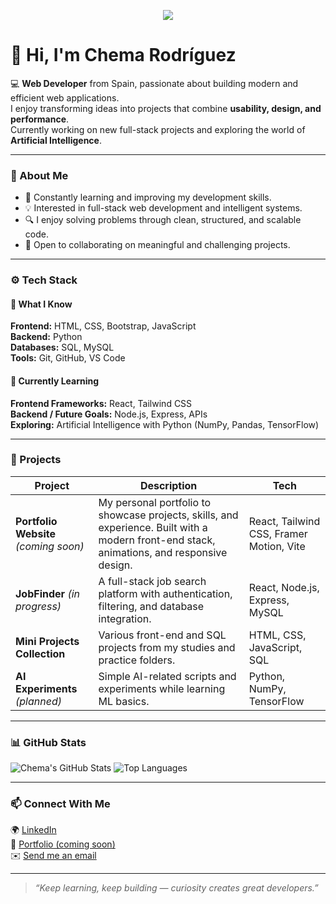 <p align="center">
  <img src="https://capsule-render.vercel.app/api?text=Welcome%20to%20my%20GitHub!&animation=fadeIn&type=waving&color=gradient&height=100"/>
</p>

# 👋 Hi, I'm Chema Rodríguez

💻 **Web Developer** from Spain, passionate about building modern and efficient web applications.  
I enjoy transforming ideas into projects that combine **usability, design, and performance**.  
Currently working on new full-stack projects and exploring the world of **Artificial Intelligence**.  

---

### 🧩 About Me
- 🌱 Constantly learning and improving my development skills.  
- 💡 Interested in full-stack web development and intelligent systems.  
- 🔍 I enjoy solving problems through clean, structured, and scalable code.  
- 🤝 Open to collaborating on meaningful and challenging projects.  

---

### ⚙️ Tech Stack

#### 🧠 What I Know
**Frontend:** HTML, CSS, Bootstrap, JavaScript  
**Backend:** Python  
**Databases:** SQL, MySQL  
**Tools:** Git, GitHub, VS Code  

#### 🚀 Currently Learning
**Frontend Frameworks:** React, Tailwind CSS   
**Backend / Future Goals:** Node.js, Express, APIs  
**Exploring:** Artificial Intelligence with Python (NumPy, Pandas, TensorFlow)

---

### 💼 Projects
| Project | Description | Tech |
|----------|--------------|------|
| **Portfolio Website** *(coming soon)* | My personal portfolio to showcase projects, skills, and experience. Built with a modern front-end stack, animations, and responsive design. | React, Tailwind CSS, Framer Motion, Vite |
| **JobFinder** *(in progress)* | A full-stack job search platform with authentication, filtering, and database integration. | React, Node.js, Express, MySQL |
| **Mini Projects Collection** | Various front-end and SQL projects from my studies and practice folders. | HTML, CSS, JavaScript, SQL |
| **AI Experiments** *(planned)* | Simple AI-related scripts and experiments while learning ML basics. | Python, NumPy, TensorFlow |

---

### 📊 GitHub Stats
![Chema's GitHub Stats](https://github-readme-stats.vercel.app/api?username=7arise&show_icons=true&theme=tokyonight)
![Top Languages](https://github-readme-stats.vercel.app/api/top-langs/?username=7arise&layout=compact&theme=tokyonight)

---

### 📫 Connect With Me
🌍 <a href="https://linkedin.com/in/61chema" target="_blank">LinkedIn</a>  
💼 <a href="https://tusitio.com" target="_blank">Portfolio (coming soon)</a>  
✉️ [Send me an email](mailto:chema.rodriguez.dev@gmail.com)


---

> *“Keep learning, keep building — curiosity creates great developers.”*

